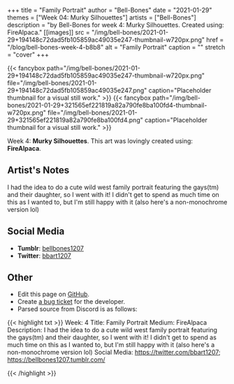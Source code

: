 +++
title =       "Family Portrait"
author =      "Bell-Bones"
date =        "2021-01-29"
themes =      ["Week 04: Murky Silhouettes"]
artists =     ["Bell-Bones"]
description = "by Bell-Bones for week 4: Murky Silhouettes. Created using: FireAlpaca."
[[images]]
      src = "/img/bell-bones/2021-01-29+194148c72dad5fb105859ac49035e247-thumbnail-w720px.png"
      href = "/blog/bell-bones-week-4-b8b8"
      alt = "Family Portrait"
      caption = ""
      stretch = "cover"
+++

{{< fancybox path="/img/bell-bones/2021-01-29+194148c72dad5fb105859ac49035e247-thumbnail-w720px.png" file="/img/bell-bones/2021-01-29+194148c72dad5fb105859ac49035e247.png" caption="Placeholder thumbnail for a visual still work." >}}
{{< fancybox path="/img/bell-bones/2021-01-29+321565ef221819a82a790fe8ba100fd4-thumbnail-w720px.png" file="/img/bell-bones/2021-01-29+321565ef221819a82a790fe8ba100fd4.png" caption="Placeholder thumbnail for a visual still work." >}}


Week 4: **Murky Silhouettes**. This art was lovingly created using: **FireAlpaca**.

## Artist's Notes

I had the idea to do a cute wild west family portrait featuring the gays(tm) and their daughter, so I went with it! I didn't get to spend as much time on this as I wanted to, but I'm still happy with it (also here's a non-monochrome version lol)

## Social Media

- **Tumblr**: <a href='https://bellbones1207.tumblr.com' target='_blank'>bellbones1207</a>
- **Twitter**: <a href='https://twitter.com/bbart1207' target='_blank'>bbart1207</a>

## Other

- Edit this page on [GitHub](https://github.com/teaminkling/web-refresh/edit/main/content/blog/bell-bones-week-4-b8b8.md).
- Create [a bug ticket](https://github.com/teaminkling/web-refresh/issues/new?assignees=&labels=bug&template=problem-report.md&title=) for the developer.
- Parsed source from Discord is as follows:

{{< highlight txt >}}
Week: 4
Title: Family Portrait
Medium: FireAlpaca
Description: I had the idea to do a cute wild west family portrait featuring the gays(tm) and their daughter, so I went with it! I didn't get to spend as much time on this as I wanted to, but I'm still happy with it (also here's a non-monochrome version lol)
Social Media: https://twitter.com/bbart1207; https://bellbones1207.tumblr.com/


{{< /highlight >}}